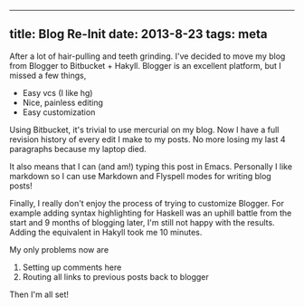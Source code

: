 ------------------
title: Blog Re-Init
date: 2013-8-23
tags: meta
------------------

After a lot of hair-pulling and teeth grinding. I've decided to move
my blog from Blogger to Bitbucket + Hakyll. Blogger is an excellent
platform, but I missed a few things,

  * Easy vcs (I like hg)
  * Nice, painless editing
  * Easy customization

Using Bitbucket, it's trivial to use mercurial on my blog. Now I have a full
revision history of every edit I make to my posts. No more losing my last 4
paragraphs because my laptop died.

It also means that I can (and am!) typing this post in Emacs. Personally I like
markdown so I can use Markdown and Flyspell modes for writing blog posts!

Finally, I really don't enjoy the process of trying to customize Blogger. For example
adding syntax highlighting for Haskell was an uphill battle from the start
and 9 months of blogging later, I'm still not happy with the results. Adding
the equivalent in Hakyll took me 10 minutes.

My only problems now are

  1. Setting up comments here
  2. Routing all links to previous posts back to blogger

Then I'm all set!
